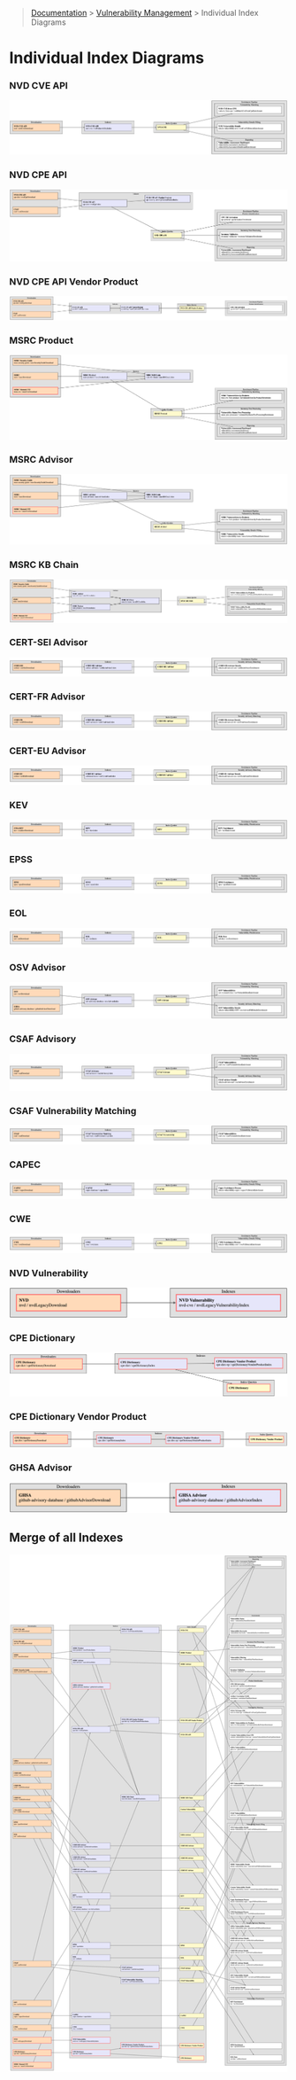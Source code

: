> [Documentation](../README.md) >
> [Vulnerability Management](vulnerability-management.md) >
> Individual Index Diagrams

# Individual Index Diagrams

### NVD CVE API

![NvdCveApiIndex](individual-detail-overview-diagram-rendered/individual-detail-overview-diagram-NvdCveApiIndex.png)

### NVD CPE API

![NvdCpeApiIndex](individual-detail-overview-diagram-rendered/individual-detail-overview-diagram-NvdCpeApiIndex.png)

### NVD CPE API Vendor Product

![NvdCpeApiVendorProductIndex](individual-detail-overview-diagram-rendered/individual-detail-overview-diagram-NvdCpeApiVendorProductIndex.png)

### MSRC Product

![MsrcProductIndex](individual-detail-overview-diagram-rendered/individual-detail-overview-diagram-MsrcProductIndex.png)

### MSRC Advisor

![MsrcAdvisorIndex](individual-detail-overview-diagram-rendered/individual-detail-overview-diagram-MsrcAdvisorIndex.png)

### MSRC KB Chain

![MsrcKbChainIndex](individual-detail-overview-diagram-rendered/individual-detail-overview-diagram-MsrcKbChainIndex.png)

### CERT-SEI Advisor

![CertSeiAdvisorIndex](individual-detail-overview-diagram-rendered/individual-detail-overview-diagram-CertSeiAdvisorIndex.png)

### CERT-FR Advisor

![CertFrAdvisorIndex](individual-detail-overview-diagram-rendered/individual-detail-overview-diagram-CertFrAdvisorIndex.png)

### CERT-EU Advisor

![CertEuAdvisorIndex](individual-detail-overview-diagram-rendered/individual-detail-overview-diagram-CertEuAdvisorIndex.png)

### KEV

![KevIndex](individual-detail-overview-diagram-rendered/individual-detail-overview-diagram-KevIndex.png)

### EPSS

![EpssIndex](individual-detail-overview-diagram-rendered/individual-detail-overview-diagram-EpssIndex.png)

### EOL

![EolIndex](individual-detail-overview-diagram-rendered/individual-detail-overview-diagram-EolIndex.png)

### OSV Advisor

![OsvAdvisorIndex](individual-detail-overview-diagram-rendered/individual-detail-overview-diagram-OsvAdvisorIndex.png)

### CSAF Advisory

![CsafAdvisoryIndex](individual-detail-overview-diagram-rendered/individual-detail-overview-diagram-CsafAdvisoryIndex.png)

### CSAF Vulnerability Matching

![CsafVulnerabilityMatchingIndex](individual-detail-overview-diagram-rendered/individual-detail-overview-diagram-CsafVulnerabilityMatchingIndex.png)

### CAPEC

![CapecIndex](individual-detail-overview-diagram-rendered/individual-detail-overview-diagram-CapecIndex.png)

### CWE

![CweIndex](individual-detail-overview-diagram-rendered/individual-detail-overview-diagram-CweIndex.png)

### NVD Vulnerability

![NvdVulnerabilityIndex](individual-detail-overview-diagram-rendered/individual-detail-overview-diagram-NvdVulnerabilityIndex.png)

### CPE Dictionary

![CpeDictionaryIndex](individual-detail-overview-diagram-rendered/individual-detail-overview-diagram-CpeDictionaryIndex.png)

### CPE Dictionary Vendor Product

![CpeDictionaryVendorProductIndex](individual-detail-overview-diagram-rendered/individual-detail-overview-diagram-CpeDictionaryVendorProductIndex.png)

### GHSA Advisor

![GhsaAdvisorIndex](individual-detail-overview-diagram-rendered/individual-detail-overview-diagram-GhsaAdvisorIndex.png)

## Merge of all Indexes

![Merge of all Indexes](../large-overview-diagram.png)
